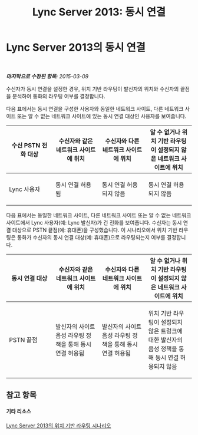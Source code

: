 ﻿---
title: 'Lync Server 2013: 동시 연결'
TOCTitle: 동시 연결
ms:assetid: df02f919-4d50-4832-9300-6c51f8b4fc56
ms:mtpsurl: https://technet.microsoft.com/ko-kr/library/JJ994079(v=OCS.15)
ms:contentKeyID: 52056971
ms.date: 08/10/2015
mtps_version: v=OCS.15
ms.translationtype: HT
---

# Lync Server 2013의 동시 연결

 

_**마지막으로 수정된 항목:** 2015-03-09_

수신자가 동시 연결을 설정한 경우, 위치 기반 라우팅이 발신자의 위치와 수신자의 끝점을 분석하여 통화의 라우팅 여부를 결정합니다.

다음 표에서는 동시 연결을 구성한 사용자와 동일한 네트워크 사이트, 다른 네트워크 사이트 또는 알 수 없는 네트워크 사이트에 있는 동시 연결 대상인 사용자를 보여줍니다.


<table>
<colgroup>
<col style="width: 25%" />
<col style="width: 25%" />
<col style="width: 25%" />
<col style="width: 25%" />
</colgroup>
<thead>
<tr class="header">
<th>수신 PSTN 전화 대상</th>
<th>수신자와 같은 네트워크 사이트에 위치</th>
<th>수신자와 다른 네트워크 사이트에 위치</th>
<th>알 수 없거나 위치 기반 라우팅이 설정되지 않은 네트워크 사이트에 위치</th>
</tr>
</thead>
<tbody>
<tr class="odd">
<td><p>Lync 사용자</p></td>
<td><p>동시 연결 허용됨</p></td>
<td><p>동시 연결 허용되지 않음</p></td>
<td><p>동시 연결 허용되지 않음</p></td>
</tr>
</tbody>
</table>

  
다음 표에서는 동일한 네트워크 사이트, 다른 네트워크 사이트 또는 알 수 없는 네트워크 사이트에서 Lync 사용자(예: Lync 발신자)가 건 전화를 보여줍니다. 수신자는 동시 연결 대상으로 PSTN 끝점(예: 휴대폰)을 구성했습니다. 이 시나리오에서 위치 기반 라우팅은 통화가 수신자의 동시 연결 대상(예: 휴대폰)으로 라우팅되는지 여부를 결정합니다.


<table>
<colgroup>
<col style="width: 25%" />
<col style="width: 25%" />
<col style="width: 25%" />
<col style="width: 25%" />
</colgroup>
<thead>
<tr class="header">
<th>동시 연결 대상</th>
<th>수신자와 같은 네트워크 사이트에 위치</th>
<th>수신자와 다른 네트워크 사이트에 위치</th>
<th>알 수 없거나 위치 기반 라우팅이 설정되지 않은 네트워크 사이트에 위치</th>
</tr>
</thead>
<tbody>
<tr class="odd">
<td><p>PSTN 끝점</p></td>
<td><p>발신자의 사이트 음성 라우팅 정책을 통해 동시 연결 허용됨</p></td>
<td><p>발신자의 사이트 음성 라우팅 정책을 통해 동시 연결 허용됨</p></td>
<td><p>위치 기반 라우팅이 설정되지 않은 트렁크에 대한 발신자의 음성 정책을 통해 동시 연결 허용되지 않음</p></td>
</tr>
</tbody>
</table>


## 참고 항목

#### 기타 리소스

[Lync Server 2013의 위치 기반 라우팅 시나리오](lync-server-2013-scenarios-for-location-based-routing.md)

